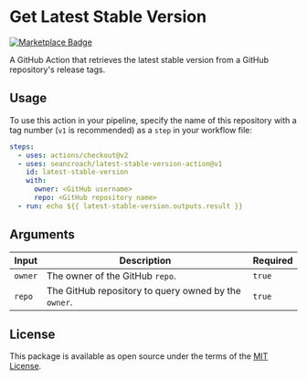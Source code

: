 [marketplace-badge]: https://img.shields.io/github/v/release/seancroach/latest-stable-version-action?label=marketplace&logo=GitHub
[marketplace-url]: https://github.com/marketplace/actions/get-latest-stable-version
[license-url]: https://github.com/seancroach/latest-stable-version-action/blob/latest/LICENSE.md

# Get Latest Stable Version

[![Marketplace Badge][marketplace-badge]][marketplace-url]

A GitHub Action that retrieves the latest stable version from a GitHub repository's release tags.

## Usage

To use this action in your pipeline, specify the name of this repository with a tag number (`v1` is recommended) as a `step` in your workflow file:

```yml
steps:
  - uses: actions/checkout@v2
  - uses: seancroach/latest-stable-version-action@v1
    id: latest-stable-version
    with:
      owner: <GitHub username>
      repo: <GitHub repository name>
  - run: echo ${{ latest-stable-version.outputs.result }}
```

## Arguments

| **Input** | **Description** | **Required** |
| --- | --- | --- |
| `owner` | The owner of the GitHub `repo`. | `true` |
| `repo` | The GitHub repository to query owned by the `owner`. | `true` |

## License

This package is available as open source under the terms of the [MIT License][license-url].
